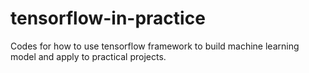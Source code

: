 # tensorflow-in-practice
Codes for how to use tensorflow framework to build machine learning model and apply to practical projects.
